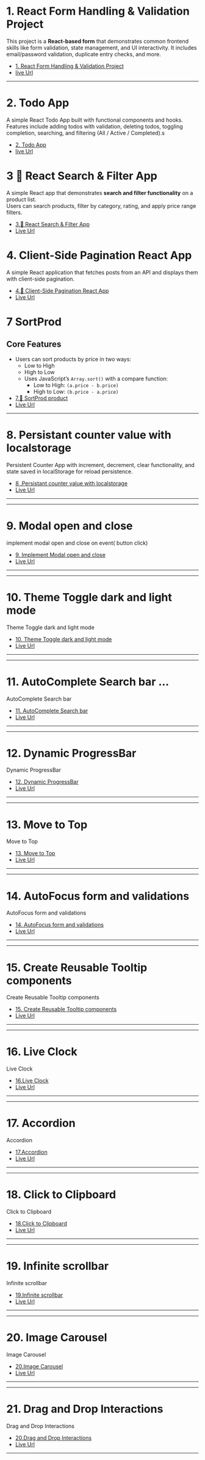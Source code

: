 # 1. React Form Handling & Validation Project

This project is a **React-based form** that demonstrates common frontend skills like form validation, state management, and UI interactivity. It includes email/password validation, duplicate entry checks, and more.

- [1. React Form Handling & Validation Project](./_01_form_validation/README.md)
- [live Url](https://frontend-machine-coding-task.vercel.app/)

---
# 2. Todo App
A simple React Todo App built with functional components and hooks.  
Features include adding todos with validation, deleting todos, toggling completion, searching, and filtering (All / Active / Completed).s
- [2. Todo App](./_02_todo_app/README.md)
- [live Url](https://frontend-machine-coding-task-377o.vercel.app/)

# 3 🛒 React Search & Filter App

A simple React app that demonstrates **search and filter functionality** on a product list.  
Users can search products, filter by category, rating, and apply price range filters.
- [3.🛒 React Search & Filter App](./_03_Search_and_Filter_List/README.md)
- [Live Url](https://frontend-machine-coding-task-x17r.vercel.app/)

# 4. Client-Side Pagination React App

A simple React application that fetches posts from an API and displays them with client-side pagination.
- [4.🛒 Client-Side Pagination React App](./_04_pagination_Large_ApiData_Client_side/README.md)
- [Live Url](https://frontend-machine-coding-task-qduz.vercel.app/)


# 7   SortProd 
## Core Features
 - Users can sort products by price in two ways:
     - Low to High
     - High to Low
   - Uses JavaScript’s `Array.sort()` with a compare function:
     - Low to High: `(a.price - b.price)`
     - High to Low: `(b.price - a.price)`
- [7.🛒 SortProd product](./_07_sorting_features/README.md)
- [Live Url](https://frontend-machine-coding-task-tn5x.vercel.app/)

---
# 8. Persistant counter value with localstorage 
Persistent Counter App with increment, decrement, clear functionality, and state saved in localStorage for reload persistence.
- [8 .Persistant counter value with localstorage](./_08_persistant_counter_app_localstorage/README.md)
- [Live Url](https://frontend-machine-coding-task-9jlm.vercel.app/)

---
---
# 9.  Modal open and close  
 implement modal open and close on event( button click)
- [9. Implement Modal open and close](./_09_model_open_features/README.md)
- [Live Url](https://frontend-machine-coding-task-357m.vercel.app/)
---

---
# 10.  Theme Toggle dark and light mode
 Theme Toggle dark and light mode
- [10. Theme Toggle dark and light mode](./_10_theme_toggle_dark_light_mode/README.md)
- [Live Url](https://frontend-machine-coding-task-69cy.vercel.app/)
---

---
# 11.  AutoComplete Search bar ...
 AutoComplete Search bar
- [11. AutoComplete Search bar](./_11_autocomplete_search_bar/README.md)
- [Live Url](https://frontend-machine-coding-task-five.vercel.app/)
---



---
# 12.  Dynamic ProgressBar
Dynamic ProgressBar
- [12. Dynamic ProgressBar](./_12_progress_bar/README.md)
- [Live Url](https://frontend-machine-coding-task-trvf.vercel.app/)
---


---
# 13.  Move to Top
Move to Top
- [13. Move to Top](./_13_move_to_top/README.md)
- [Live Url](https://frontend-machine-coding-task-dcj9.vercel.app/)
---

---
# 14.  AutoFocus form and validations
AutoFocus form and validations
- [14. AutoFocus form and validations](./_14_auto_focusing_form_and_validation/README.md)
- [Live Url](https://frontend-machine-coding-task-dcj9.vercel.app/)
---



---
# 15.  Create Reusable Tooltip components
Create Reusable Tooltip components
- [15. Create Reusable Tooltip components](./_15_tooltil_hover/README.md)
- [Live Url](https://frontend-machine-coding-task-hjes.vercel.app/)
---


---
# 16. Live Clock
Live Clock
- [16.Live Clock](./_16_live_clock/README.md)
- [Live Url](https://live-clock-zeta.vercel.app/)
---

---
# 17. Accordion
Accordion
- [17.Accordion]()
- [Live Url]()
---


---
# 18. Click to Clipboard
Click to Clipboard
- [18.Click to Clipboard]()
- [Live Url](https://frontend-machine-coding-task-la5a.vercel.app/)
---

---
# 19. Infinite scrollbar
Infinite scrollbar
- [19.Infinite scrollbar]()
- [Live Url](https://frontend-machine-coding-task-dusky.vercel.app/)
---

---
# 20. Image Carousel
Image Carousel
- [20.Image Carousel]()
- [Live Url](https://frontend-machine-coding-task-6j1i.vercel.app/)
---

---
# 21. Drag and Drop Interactions
Drag and Drop Interactions
- [20.Drag and Drop Interactions]()
- [Live Url]()
---




